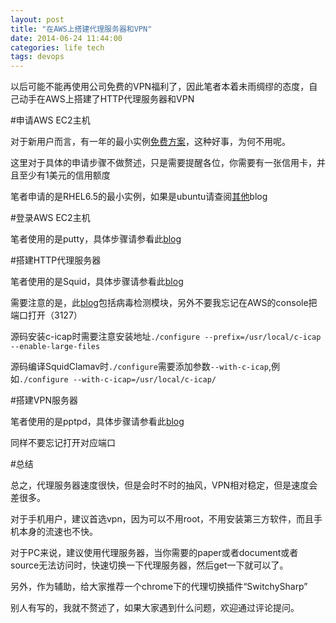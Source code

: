 ```yaml
---
layout: post
title: "在AWS上搭建代理服务器和VPN"
date: 2014-06-24 11:44:00
categories: life tech
tags: devops
---
```


以后可能不能再使用公司免费的VPN福利了，因此笔者本着未雨绸缪的态度，自己动手在AWS上搭建了HTTP代理服务器和VPN

#申请AWS EC2主机

对于新用户而言，有一年的最小实例[免费方案](http://aws.amazon.com/cn/free/)，这种好事，为何不用呢。

这里对于具体的申请步骤不做赘述，只是需要提醒各位，你需要有一张信用卡，并且至少有1美元的信用额度

笔者申请的是RHEL6.5的最小实例，如果是ubuntu请查阅[其他](http://blog.banban.me/blog/2014/06/09/li-yong-awsmian-fei-zhang-hu-da-jian-vpn/)blog

#登录AWS EC2主机

笔者使用的是putty，具体步骤请参看此[blog](http://leonax.net/p/3280/connect-amazon-ec2-instance-through-putty/)

#搭建HTTP代理服务器

笔者使用的是Squid，具体步骤请参看此[blog](http://www.openlogic.com/wazi/bid/188039/)

需要注意的是，此[blog](http://www.openlogic.com/wazi/bid/188039/)包括病毒检测模块，另外不要我忘记在AWS的console把端口打开（3127）

源码安装c-icap时需要注意安装地址`./configure --prefix=/usr/local/c-icap --enable-large-files`

源码编译SquidClamav时`./configure`需要添加参数`--with-c-icap`,例如`./configure --with-c-icap=/usr/local/c-icap/`

#搭建VPN服务器

笔者使用的是pptpd，具体步骤请参看此[blog](http://blog.banban.me/blog/2014/06/09/li-yong-awsmian-fei-zhang-hu-da-jian-vpn/)

同样不要忘记打开对应端口

#总结

总之，代理服务器速度很快，但是会时不时的抽风，VPN相对稳定，但是速度会差很多。

对于手机用户，建议首选vpn，因为可以不用root，不用安装第三方软件，而且手机本身的流速也不快。

对于PC来说，建议使用代理服务器，当你需要的paper或者document或者source无法访问时，快速切换一下代理服务器，然后get一下就可以了。

另外，作为辅助，给大家推荐一个chrome下的代理切换插件“SwitchySharp”

别人有写的，我就不赘述了，如果大家遇到什么问题，欢迎通过评论提问。